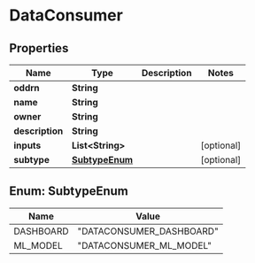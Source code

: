 

# DataConsumer

## Properties

Name | Type | Description | Notes
------------ | ------------- | ------------- | -------------
**oddrn** | **String** |  | 
**name** | **String** |  | 
**owner** | **String** |  | 
**description** | **String** |  | 
**inputs** | **List&lt;String&gt;** |  |  [optional]
**subtype** | [**SubtypeEnum**](#SubtypeEnum) |  |  [optional]



## Enum: SubtypeEnum

Name | Value
---- | -----
DASHBOARD | &quot;DATACONSUMER_DASHBOARD&quot;
ML_MODEL | &quot;DATACONSUMER_ML_MODEL&quot;



